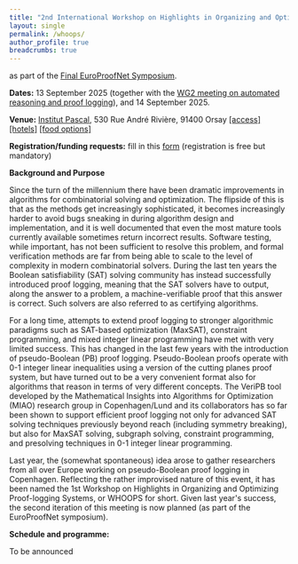 ```yaml
---
title: "2nd International Workshop on Highlights in Organizing and Optimizing Proof-logging Systems (WHOOPS'25)"
layout: single
permalink: /whoops/
author_profile: true
breadcrumbs: true
---
```


as part of the [Final EuroProofNet Symposium](https://europroofnet.github.io/Symposium/).

**Dates:** 13 September 2025 (together with the [WG2 meeting on automated reasoning and proof logging](../wg2-symposium)), and 14 September 2025.

**Venue:** [Institut Pascal](https://www.institut-pascal.universite-paris-saclay.fr/), 530 Rue André Rivière, 91400 Orsay [[access]](../Access) [[hotels]](../Hotels) [[food options]](../Food)

**Registration/funding requests:** fill in this [form](https://forms.gle/QLFzh3Ugv5WgkhZr7) (registration is free but mandatory)

**Background and Purpose**

Since the turn of the millennium there have been dramatic improvements in algorithms for combinatorial solving and optimization. The flipside of this is that as the methods get increasingly sophisticated, it becomes increasingly harder to avoid bugs sneaking in during algorithm design and implementation, and it is well documented that even the most mature tools currently available sometimes return incorrect results. Software testing, while important, has not been sufficient to resolve this problem, and formal verification methods are far from being able to scale to the level of complexity in modern combinatorial solvers. During the last ten years the Boolean satisfiability (SAT) solving community has instead successfully introduced proof logging, meaning that the SAT solvers have to output, along the answer to a problem, a machine-verifiable proof that this answer is correct. Such solvers are also referred to as certifying algorithms.

For a long time, attempts to extend proof logging to stronger algorithmic paradigms such as SAT-based optimization (MaxSAT), constraint programming, and mixed integer linear programming have met with very limited success. This has changed in the last few years with the introduction of pseudo-Boolean (PB) proof logging. Pseudo-Boolean proofs operate with 0-1 integer linear inequalities using a version of the cutting planes proof system, but have turned out to be a very convenient format also for algorithms that reason in terms of very different concepts. The VeriPB tool developed by the Mathematical Insights into Algorithms for Optimization (MIAO) research group in Copenhagen/Lund and its collaborators has so far been shown to support efficient proof logging not only for advanced SAT solving techniques previously beyond reach (including symmetry breaking), but also for MaxSAT solving, subgraph solving, constraint programming, and presolving techniques in 0-1 integer linear programming.

Last year, the (somewhat spontaneous) idea arose to gather researchers from all over Europe working on pseudo-Boolean proof logging in Copenhagen. Reflecting the rather improvised nature of this event, it has been named the 1st Workshop on Highlights in Organizing and Optimizing Proof-logging Systems, or WHOOPS for short. Given last year's success, the second iteration of this meeting is now planned (as part of the EuroProofNet symposium).


**Schedule and programme:**

To be announced 
